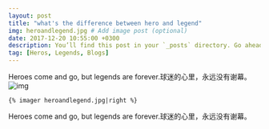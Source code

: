 ```yaml
---
layout: post
title: "what's the difference between hero and legend"
img: heroandlegend.jpg # Add image post (optional)
date: 2017-12-20 10:55:00 +0300
description: You’ll find this post in your `_posts` directory. Go ahead and edit it and re-build the site to see your changes. # Add post description (optional)
tag: [Heros, Legends, Blogs]
---
```



Heroes come and go, but legends are forever.球迷的心里，永远没有谢幕。![img](http://qzonestyle.gtimg.cn/qzone/em/e166.png)

`{% imager heroandlegend.jpg|right %}`

Heroes come and go, but legends are forever.球迷的心里，永远没有谢幕。